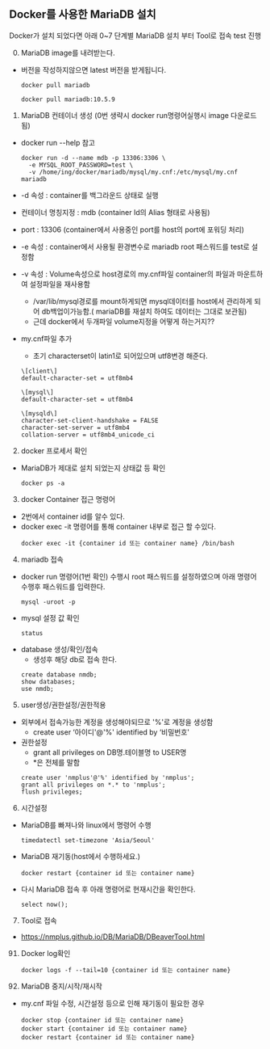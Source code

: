 ## Docker를 사용한 MariaDB 설치

Docker가 설치 되었다면 아래 0~7 단계별 MariaDB 설치 부터 Tool로 접속 test 진행

0. MariaDB image를 내려받는다.
- 버전을 작성하지않으면 latest 버전을 받게됩니다.
  ```
  docker pull mariadb  
  ```
  ```
  docker pull mariadb:10.5.9
  ```
1. MariaDB 컨테이너 생성 (0번 생략시 docker run명령어실행시 image 다운로드됨)  
- docker run --help 참고
  ```
  docker run -d --name mdb -p 13306:3306 \
    -e MYSQL_ROOT_PASSWORD=test \
    -v /home/ing/docker/mariadb/mysql/my.cnf:/etc/mysql/my.cnf mariadb
  ```

- -d 속성 : container를 백그라운드 상태로 실행
- 컨테이너 명칭지정 : mdb (container Id의 Alias 형태로 사용됨)
- port : 13306 (container에서 사용중인 port를 host의 port에 포워딩 처리)
- -e 속성 : container에서 사용될 환경변수로 mariadb root 패스워드를 test로 설정함
- -v 속성 : Volume속성으로 host경로의 my.cnf파일 container의 파일과 마운트하여 설정파일을 재사용함
    - /var/lib/mysql경로를 mount하게되면 mysql데이터를 host에서 관리하게 되어 db백업이가능함.( mariaDB를 재설치 하여도 데이터는 그대로 보관됨)
    - 근데 docker에서 두개파일 volume지정을 어떻게 하는거지??

- my.cnf파일 추가
  - 초기 characterset이 latin1로 되어있으며 utf8변경 해준다.  
  ```
  \[client\]
  default-character-set = utf8mb4

  \[mysql\]
  default-character-set = utf8mb4

  \[mysqld\]
  character-set-client-handshake = FALSE
  character-set-server = utf8mb4
  collation-server = utf8mb4_unicode_ci
  ```  

2. docker 프로세서 확인
- MariaDB가 제대로 설치 되었는지 상태값 등 확인
  ```
  docker ps -a
  ```

3. docker Container 접근 명령어
- 2번에서 container id를 알수 있다.
- docker exec -it 명령어를 통해 container 내부로 접근 할 수있다.
  ```
  docker exec -it {container id 또는 container name} /bin/bash
  ```
4. mariadb 접속
- docker run 명령어(1번 확인) 수행시 root 패스워드를 설정하였으며 아래 명령어 수행후 패스워드를 입력한다.
  ```
  mysql -uroot -p
  ```       
- mysql 설정 값 확인
  ```
  status
  ```
- database 생성/확인/접속
  - 생성후 해당 db로 접속 한다.
  ```
  create database nmdb;
  show databases;
  use nmdb;
  ```
5. user생성/권한설정/권한적용
- 외부에서 접속가능한 계정을 생성해야되므로 '%'로 계정을 생성함
    - create user ‘아이디'@'%' identified by ‘비밀번호'
-  권한설정  
    - grant all privileges on DB명.테이블명 to USER명
    - \*은 전체를 말함
    ```
    create user 'nmplus'@'%' identified by 'nmplus';
    grant all privileges on *.* to 'nmplus';
    flush privileges;
    ```

6. 시간설정
  - MariaDB를 빠져나와 linux에서 명령어 수행  
    ```
    timedatectl set-timezone 'Asia/Seoul'  
    ```
  - MariaDB 재기동(host에서 수행하세요.)
    ```
    docker restart {container id 또는 container name}
    ```
  - 다시 MariaDB 접속 후 아래 명령어로 현재시간을 확인한다.
    ```
    select now();
    ```
7. Tool로 접속
  - https://nmplus.github.io/DB/MariaDB/DBeaverTool.html


91. Docker log확인
    ```
    docker logs -f --tail=10 {container id 또는 container name}
    ```

92. MariaDB 중지/시작/재시작
- my.cnf 파일 수정, 시간설정 등으로 인해 재기동이 필요한 경우  
  ```
  docker stop {container id 또는 container name}
  docker start {container id 또는 container name}
  docker restart {container id 또는 container name}
  ```
